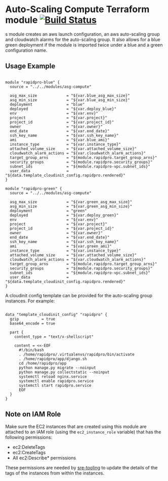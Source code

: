 # Auto-Scaling Compute Terraform module [![Build Status](https://github.com/onaio/terraform-aws-asg-compute/workflows/CI/badge.svg)](https://github.com/onaio/terraform-aws-asg-compute/actions?query=workflow%3ACI)

s module creates an aws launch configuration, an aws auto-scaling group and cloudwatch alarms for the auto-scaling group. It also allows for a blue green deployment if the module is imported twice under a blue and a green configuration name.

## Usage Example

```hcl

module "rapidpro-blue" {
  source = "../../modules/asg-compute"

  asg_max_size             = "${var.blue_asg_max_size}"
  asg_min_size             = "${var.blue_asg_min_size}"
  deployment               = "blue"
  deployed                 = "${var.deploy_blue}"
  env                      = "${var.env}"
  project                  = "${var.project}"
  project_id               = "${var.project_id}"
  owner                    = "${var.owner}"
  end_date                 = "${var.end_date}"
  ssh_key_name             = "${var.ssh_key_name}"
  ami                      = "${var.blue_ami}"
  instance_type            = "${var.instance_type}"
  attached_volume_size     = "${var.attached_volume_size}"
  cloudwatch_alarm_actions = "${var.cloudwatch_alarm_actions}"
  target_group_arns        = "${module.rapidpro.target_group_arns}"
  security_groups          = "${module.rapidpro.security_groups}"
  subnet_ids               = "${module.rapidpro-vpc.subnet_ids}"
  user_data                = "${data.template_cloudinit_config.rapidpro.rendered}"
}

module "rapidpro-green" {
  source = "../../modules/asg-compute"

  asg_max_size             = "${var.green_asg_max_size}"
  asg_min_size             = "${var.green_asg_min_size}"
  deployment               = "green"
  deployed                 = "${var.deploy_green}"
  env                      = "${var.env}"
  project                  = "${var.project}"
  project_id               = "${var.project_id}"
  owner                    = "${var.owner}"
  end_date                 = "${var.end_date}"
  ssh_key_name             = "${var.ssh_key_name}"
  ami                      = "${var.green_ami}"
  instance_type            = "${var.instance_type}"
  attached_volume_size     = "${var.attached_volume_size}"
  cloudwatch_alarm_actions = "${var.cloudwatch_alarm_actions}"
  target_group_arns        = "${module.rapidpro.target_group_arns}"
  security_groups          = "${module.rapidpro.security_groups}"
  subnet_ids               = "${module.rapidpro-vpc.subnet_ids}"
  user_data                = "${data.template_cloudinit_config.rapidpro.rendered}"
}
```

A cloudinit config template can be provided for the auto-scaling group instances. For example:

```hcl

data "template_cloudinit_config" "rapidpro" {
  gzip          = true
  base64_encode = true

  part {
    content_type = "text/x-shellscript"

    content = <<-EOF
      #!/bin/bash
      . /home/rapidpro/.virtualenvs/rapidpro/bin/activate
      . /home/rapidpro/app/django.sh
      cd /home/rapidpro/app
      python manage.py migrate --noinput
      python manage.py collectstatic --noinput
      systemctl reload nginx.service
      systemctl enable rapidpro.service
      systemctl start rapidpro.service
      EOF
  }
}
```

## Note on IAM Role

Make sure the EC2 instances that are created using this module are attached to an IAM role (using the `ec2_instance_role` variable) that has the following permissions:

  - ec2:DeleteTags
  - ec2:CreateTags
  - All ec2:Describe* permissions

These permissions are needed by [sre-tooling](https://github.com/onaio/sre-tooling) to update the details of the tags of the instances from within the instances.
